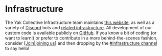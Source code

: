 # Infrastructure
The Yak Collective Infrastructure team maintains [this website](https://github.com/The-Yak-Collective/yakcollective), as well as a variety of [Discord](https://discord.com/) bots and [related infrastructure](https://roamresearch.com/#/app/ArtOfGig/page/6fhTlx1p_). All development of our custom code is available publicly on [GitHub](https://github.com/The-Yak-Collective/). If you know a bit of coding (or want to learn!) or prefer to contribute in a more behind-the-scenes fashion, consider [[Join|joining us]] and then dropping by the [#infrastructure channel](https://discord.com/channels/692111190851059762/704369362315772044) to say hello!


[//begin]: # "Autogenerated link references for markdown compatibility"
[Join|joining us]: ..%2FJoin.md "Join the Yak Collective"
[//end]: # "Autogenerated link references"
